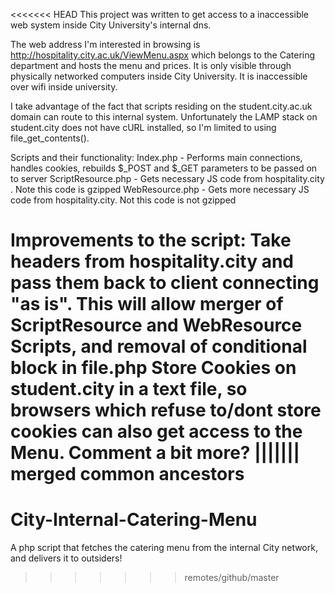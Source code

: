 <<<<<<< HEAD
This project was written to get access to a inaccessible web system inside City University's internal dns.

The web address I'm interested in browsing is http://hospitality.city.ac.uk/ViewMenu.aspx which belongs to the Catering department and hosts the menu and prices. It is only visible through physically networked computers inside City University. It is inaccessible over wifi inside university.

I take advantage of the fact that scripts residing on the student.city.ac.uk domain can route to this internal system. Unfortunately the LAMP stack on student.city does not have cURL installed, so I'm limited to using file_get_contents().

Scripts and their functionality:
Index.php - Performs main connections, handles cookies, rebuilds $_POST and $_GET parameters to be passed on to server
ScriptResource.php - Gets necessary JS code from hospitality.city . Note this code is gzipped
WebResource.php - Gets more necessary JS code from hospitality.city. Not this code is not gzipped

Improvements to the script:
Take headers from hospitality.city and pass them back to client connecting "as is". This will allow merger of ScriptResource and WebResource Scripts, and removal of conditional block in file.php
Store Cookies on student.city in a text file, so browsers which refuse to/dont store cookies can also get access to the Menu.
Comment a bit more?
||||||| merged common ancestors
=======
City-Internal-Catering-Menu
===========================

A php script that fetches the catering menu from the internal City network, and delivers it to outsiders!
>>>>>>> remotes/github/master
